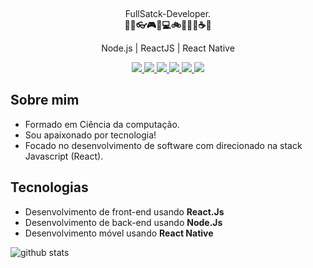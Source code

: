 
</p>

<br />

<p align="center">
  FullSatck-Developer.<br />
  <b>🚀🔭👓🎮🎼💻🚲🌌🍕🍝☕🌱</b>
</p>

<p align="center">
  Node.js | ReactJS | React Native
</p>

<p align="center">
  <a
    href="https://www.mailsonfcsilva.com"
    alt="Mailson Fernando"
    target="blank"
  >
    <img src="https://img.shields.io/badge/-mailsonfcsilva.com-0e2c54?style=flat-square&logo=chrome&logoColor=white" />
  </a>
  <a
    href="https://api.whatsapp.com/send?phone=5598981716275&text=Hello%20i%20came%20from%20your%20site" 
    alt="WhatsApp"
    target="blank"
  >
    <img src="https://img.shields.io/badge/-WhatsApp-25D366?style=flat-square&logo=WhatsApp&logoColor=white" />
  </a>
  <a
    href="mailto:mailsonfcsilva@gmail.com" 
    alt="Email"
    target="blank"
  >
    <img src="https://img.shields.io/badge/-Email-B23121?style=flat-square&logo=gmail&logoColor=white" />
  </a>
  <a
    href="https://www.linkedin.com/in/mailsonfcsilva/" 
    alt="LinkedIn"
    target="blank"
  >
    <img src="https://img.shields.io/badge/-LinkedIn-0E76A8?style=flat-square&logo=Linkedin&logoColor=white" />
  </a>
  <a
    href="https://www.facebook.com/mailson.fernando.94/" 
    alt="Facebook"
    target="blank"
  >
    <img src="https://img.shields.io/badge/-Facebook-3B5998?style=flat-square&logo=Facebook&logoColor=white" />
  </a>
  <a
    href="https://www.instagram.com/mailsonfernando/?hl=pt-br" 
    alt="Instagram"
    target="blank"
  >
    <img src="https://img.shields.io/badge/-Instagram-C13584?style=flat-square&logo=Instagram&logoColor=white" />
  </a>
</p>

## Sobre mim
- Formado em Ciência da computação.
- Sou apaixonado por tecnologia!
- Focado no desenvolvimento de software com direcionado na stack Javascript (React).

## Tecnologias
- Desenvolvimento de front-end usando **React.Js**
- Desenvolvimento de back-end usando **Node.Js**
- Desenvolvimento móvel usando **React Native**

![github stats](https://github-readme-stats.vercel.app/api?username=MailsonSilva&show_icons=true)
